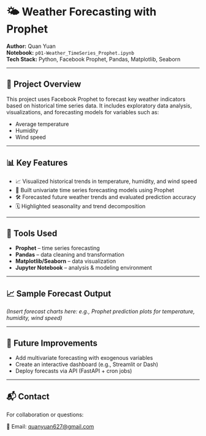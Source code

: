 # 🌤 Weather Forecasting with Prophet

**Author:** Quan Yuan  
**Notebook:** `p01-Weather_TimeSeries_Prophet.ipynb`  
**Tech Stack:** Python, Facebook Prophet, Pandas, Matplotlib, Seaborn

---

## 📌 Project Overview

This project uses Facebook Prophet to forecast key weather indicators based on historical time series data. It includes exploratory data analysis, visualizations, and forecasting models for variables such as:

- Average temperature
- Humidity
- Wind speed

---


## 📊 Key Features

- 📈 Visualized historical trends in temperature, humidity, and wind speed
- 🧠 Built univariate time series forecasting models using Prophet
- 🛠 Forecasted future weather trends and evaluated prediction accuracy
- 🗓 Highlighted seasonality and trend decomposition

---

## 🧰 Tools Used

- **Prophet** – time series forecasting
- **Pandas** – data cleaning and transformation
- **Matplotlib/Seaborn** – data visualization
- **Jupyter Notebook** – analysis & modeling environment

---

## 📈 Sample Forecast Output

*(Insert forecast charts here: e.g., Prophet prediction plots for temperature, humidity, wind speed)*

---

## 🚀 Future Improvements

- Add multivariate forecasting with exogenous variables
- Create an interactive dashboard (e.g., Streamlit or Dash)
- Deploy forecasts via API (FastAPI + cron jobs)

---

## 📬 Contact

For collaboration or questions:

📧 Email: quanyuan627@gmail.com

